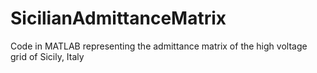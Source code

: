 # SicilianAdmittanceMatrix
Code in MATLAB representing the admittance matrix of the high voltage grid of Sicily, Italy
